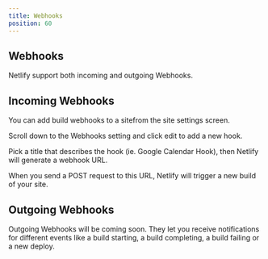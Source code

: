 ```yaml
---
title: Webhooks
position: 60
---
```


## Webhooks

Netlify support both incoming and outgoing Webhooks.

## Incoming Webhooks

You can add build webhooks to a sitefrom the site settings screen.

Scroll down to the Webhooks setting and click edit to add a new hook.

Pick a title that describes the hook (ie. Google Calendar Hook), then Netlify will generate a webhook URL.

When you send a POST request to this URL, Netlify will trigger a new build of your site.

## Outgoing Webhooks

Outgoing Webhooks will be coming soon. They let you receive notifications for different events like a build starting, a build completing, a build failing or a new deploy.
